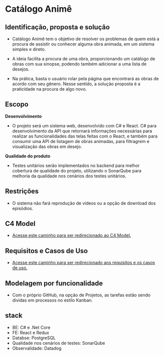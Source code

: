 # Catálogo Animê

## Identificação, proposta e solução
- Catálogo Animê tem o objetivo de resolver os problemas de quem está a procura de assistir ou conhecer alguma obra animada, em um sistema simples e direto.

- A ideia facilita a procura de uma obra, proporcionando um catálogo de obras com sua sinopse, podendo também adicionar a uma lista de desejos.

- Na prática, basta o usuário rolar pela página que encontrará as obras de acordo com seu gênero. Nesse sentido, a solução proposta é a praticidade na procura de algo novo.


## Escopo

**Desenvolvimento**

- O projeto será um sistema web, desenvolvido com C# e React. C# para desenvolvimento da API que retornará informações necessárias para realizar as funcionalidades das telas feitas com o React, e também para consumir uma API de listagem de obras animadas, para filtragrem e visualização das obras em desejo.

**Qualidade do produto**

- Testes unitários serão implementados no backend para melhor cobertura de qualidade do projeto, utilizando o SonarQube para melhoria da qualidade nos cenários dos testes unitários.

## Restrições

- O sistema não fará reprodução de vídeos ou a opção de download dos episódios.

## C4 Model

- [Acesse este caminho para ser redirecionado ao C4 Model.](files/c4-model.md)

## Requisitos e Casos de Uso

- [Acesse este caminho para ser redirecionado aos requisitos e os casos de uso.](files/requirements-nonrequirementsl.md)

## Modelagem por funcionalidade
- Com o próprio GitHub, na opção de Projetos, as tarefas estão sendo dividas em processos no estilo Kanban.
## stack

- BE: C# e .Net Core
- FE:  React e Redux
- Databse: PostgreSQL
- Qualidade nos cenários de testes: SonarQube
- Observalidade: Datadog
